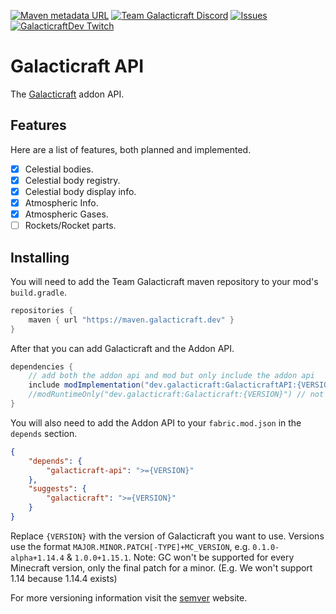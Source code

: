 [![Maven metadata URL](https://img.shields.io/maven-metadata/v?metadataUrl=https%3A%2F%2Fmaven.galacticraft.dev%2Fdev%2Fgalacticraft%2FGalacticraftAPI%2Fmaven-metadata.xml&style=flat-square)](https://maven.galacticraft.dev/dev/galacticraft/GalacticraftAPI/)
[![Team Galacticraft Discord](https://img.shields.io/discord/775251052517523467.svg?colorB=7289DA&label=discord&style=flat-square)](https://discord.gg/n3QqhMYyFK)
[![Issues](https://img.shields.io/github/issues/TeamGalacticraft/GalacticraftAPI?style=flat-square)](https://github.com/TeamGalacticraft/GalacticraftAPI/issues)
[![GalacticraftDev Twitch](https://img.shields.io/twitch/status/galacticraftdev.svg?style=flat-square)](https://twitch.tv/GalacticraftDev)
# Galacticraft API
The [Galacticraft](https://github.com/TeamGalacticraft/Galacticraft) addon API.

## Features
Here are a list of features, both planned and implemented.

* [x] Celestial bodies.
* [x] Celestial body registry.
* [x] Celestial body display info.
* [x] Atmospheric Info.
* [x] Atmospheric Gases.
* [ ] Rockets/Rocket parts.

## Installing
You will need to add the Team Galacticraft maven repository to your mod's `build.gradle`.

```groovy
repositories {
    maven { url "https://maven.galacticraft.dev" }
}
```

After that you can add Galacticraft and the Addon API.

```groovy
dependencies {
    // add both the addon api and mod but only include the addon api 
    include modImplementation("dev.galacticraft:GalacticraftAPI:{VERSION}")
    //modRuntimeOnly("dev.galacticraft:Galacticraft:{VERSION}") // not up yet
}
```

You will also need to add the Addon API to your `fabric.mod.json` in the `depends` section.
```json
{
    "depends": {
        "galacticraft-api": ">={VERSION}"
    },
    "suggests": {
        "galacticraft": ">={VERSION}"
    }
}
```

Replace `{VERSION}` with the version of Galacticraft you want to use. Versions use the format `MAJOR.MINOR.PATCH[-TYPE]+MC_VERSION`, e.g. `0.1.0-alpha+1.14.4` & `1.0.0+1.15.1`. Note: GC won't be supported for every Minecraft version, only the final patch for a minor. (E.g. We won't support 1.14 because 1.14.4 exists)

For more versioning information visit the [semver](https://semver.org/) website.
